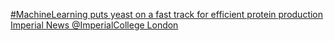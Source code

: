 [#MachineLearning puts yeast on a fast track for efficient protein production   Imperial News   @ImperialCollege London](https://qi.tc/qi/111839)